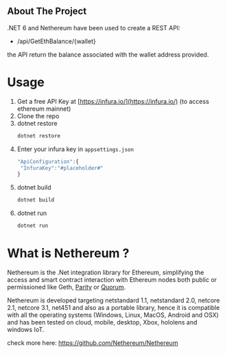 
## About The Project

.NET 6 and Nethereum have been used to create a REST API:
- /api/GetEthBalance/{wallet}

 the API return the balance associated with the wallet address provided.

# Usage
1. Get a free API Key at [https://infura.io/](https://infura.io/) (to access ethereum mainnet)
2. Clone the repo
3. dotnet restore
   ```sh
   dotnet restore
   ```
4. Enter your infura key in `appsettings.json`
   ```js
   "ApiConfiguration":{
    "InfuraKey":"#placeholder#"
   }
3. dotnet build
   ```sh
   dotnet build
   ```
3. dotnet run
   ```sh
   dotnet run
   ```



# What is Nethereum ?

Nethereum is the .Net integration library for Ethereum, simplifying the access and smart contract interaction with Ethereum nodes both public or permissioned like Geth, [Parity](https://www.parity.io/) or [Quorum](https://www.jpmorgan.com/global/Quorum).

Nethereum is developed targeting netstandard 1.1, netstandard 2.0, netcore 2.1, netcore 3.1, net451 and also as a portable library, hence it is compatible with all the operating systems (Windows, Linux, MacOS, Android and OSX) and has been tested on cloud, mobile, desktop, Xbox, hololens and windows IoT.

check more here:
https://github.com/Nethereum/Nethereum


